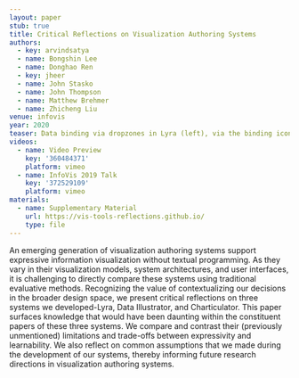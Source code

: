 ```yaml
---
layout: paper
stub: true
title: Critical Reflections on Visualization Authoring Systems
authors:
  - key: arvindsatya
  - name: Bongshin Lee
  - name: Donghao Ren
  - key: jheer
  - name: John Stasko
  - name: John Thompson
  - name: Matthew Brehmer
  - name: Zhicheng Liu
venue: infovis
year: 2020
teaser: Data binding via dropzones in Lyra (left), via the binding icon in Data Illustrator (middle), and via either approach in Charticulator (right).
videos:
  - name: Video Preview
    key: '360484371'
    platform: vimeo
  - name: InfoVis 2019 Talk
    key: '372529109'
    platform: vimeo
materials:
  - name: Supplementary Material
    url: https://vis-tools-reflections.github.io/
    type: file
---
```

An emerging generation of visualization authoring systems support expressive information visualization without textual programming. As they vary in their visualization models, system architectures, and user interfaces, it is challenging to directly compare these systems using traditional evaluative methods. Recognizing the value of contextualizing our decisions in the broader design space, we present critical reflections on three systems we developed-Lyra, Data Illustrator, and Charticulator. This paper surfaces knowledge that would have been daunting within the constituent papers of these three systems. We compare and contrast their (previously unmentioned) limitations and trade-offs between expressivity and learnability. We also reflect on common assumptions that we made during the development of our systems, thereby informing future research directions in visualization authoring systems.
